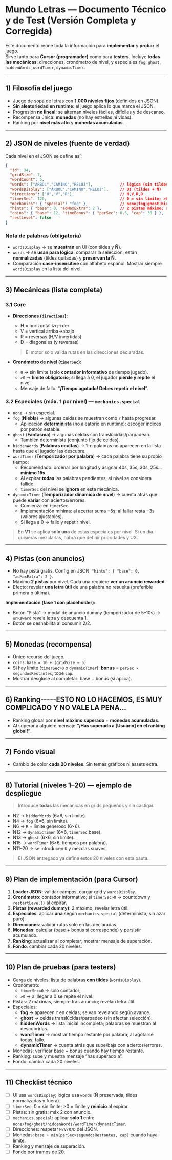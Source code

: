 # Mundo Letras — Documento Técnico y de Test (Versión Completa y Corregida)

Este documento reúne toda la información para **implementar** y **probar** el juego.  
Sirve tanto para **Cursor (programador)** como para **testers**. Incluye **todas las mecánicas**: direcciones, cronómetro de nivel, y especiales `fog`, `ghost`, `hiddenWords`, `wordTimer`, `dynamicTimer`.

---

## 1) Filosofía del juego
- Juego de sopa de letras con **1.000 niveles fijos** (definidos en JSON).
- **Sin aleatoriedad en runtime**: el juego aplica lo que marca el JSON.
- Progresión **no lineal**: se alternan niveles fáciles, difíciles y de descanso.
- Recompensa única: **monedas** (no hay estrellas ni vidas).
- Ranking por **nivel más alto** y **monedas acumuladas**.

---

## 2) JSON de niveles (fuente de verdad)

Cada nivel en el JSON se define así:

```json
{
  "id": 34,
  "gridSize": 7,
  "wordCount": 5,
  "words": ["ARBOL","CAMINO","RELOJ"],            // lógica (sin tildes, Ñ preservada)
  "wordsDisplay": ["ÁRBOL","CAMINO","RELOJ"],     // UI (tildes + Ñ)
  "directions": ["H","V","R"],                    // H,V,R,D
  "timerSec": 120,                                // 0 = sin límite; >0 = límite de nivel
  "mechanics": { "special": "fog" },              // none|fog|ghost|hiddenWords|wordTimer|dynamicTimer
  "hints": { "base": 0, "adMaxExtra": 2 },        // 2 pistas máximo; siempre con anuncio
  "coins": { "base": 12, "timeBonus": { "perSec": 0.5, "cap": 30 } },
  "restLevel": false
}
```

### Nota de palabras (obligatoria)
- `wordsDisplay` → se **muestran** en UI (con tildes y **Ñ**).  
- `words` → se **usan para lógica**: comparar la selección; están **normalizadas** (tildes quitadas) y **preservan la Ñ**.  
- Comparación **case-insensitive** con alfabeto español. Mostrar siempre `wordsDisplay` en la lista del nivel.

---

## 3) Mecánicas (lista completa)

### 3.1 Core
- **Direcciones (`directions`)**:  
  - H = horizontal izq→der  
  - V = vertical arriba→abajo  
  - R = reversas (H/V invertidas)  
  - D = diagonales (y reversas)  
  > El motor solo valida rutas en las direcciones declaradas.

- **Cronómetro de nivel (`timerSec`)**:  
  - `0` → sin límite (solo **contador informativo** de tiempo jugado).  
  - `>0` → **límite obligatorio**; si llega a 0, el jugador **pierde y repite** el nivel.  
  - Mensaje de fallo: “**¡Tiempo agotado! Debes repetir el nivel**”.

### 3.2 Especiales (máx. **1** por nivel) — `mechanics.special`
- `none` → sin especial.
- `fog` (**Niebla**) → algunas celdas se muestran como `?` hasta progresar.  
  - Aplicación **determinista** (no aleatorio en runtime): escoger índices por patrón estable.
- `ghost` (**Fantasma**) → algunas celdas son translúcidas/parpadean.  
  - También determinista (conjunto fijo de celdas).
- `hiddenWords` (**Palabras ocultas**) → 1–n palabras no aparecen en la lista hasta que el jugador las descubre.
- `wordTimer` (**Temporizador por palabra**) → cada palabra tiene su propio tiempo:  
  - Recomendado: ordenar por longitud y asignar 40s, 35s, 30s, 25s… **mínimo 15s**.  
  - Al expirar **todas** las palabras pendientes, el nivel se considera fallido.  
  - `timerSec` del nivel se **ignora** en esta mecánica.
- `dynamicTimer` (**Temporizador dinámico de nivel**) → cuenta atrás que puede **variar** con aciertos/errores:  
  - Comienza en `timerSec`.  
  - Implementación mínima: al acertar suma +5s; al fallar resta −3s (valores ajustables).  
  - Si llega a 0 → fallo y repetir nivel.

> En **V1** se aplica **solo una** de estas especiales por nivel. Si un día quisieras mezclarlas, habrá que definir prioridades y UX.

---

## 4) Pistas (con anuncios)
- No hay pista gratis. Config en JSON: `"hints": { "base": 0, "adMaxExtra": 2 }`.
- Máximo **2 pistas** por nivel. Cada una requiere **ver un anuncio rewarded**.
- Efecto: revelar **una letra útil** de una palabra no resuelta (preferible primera o última).

**Implementación (fase 1 con placeholder):**
- Botón “Pista” → modal de anuncio dummy (temporizador de 5–10s) → `onReward` revela letra y descuenta 1.
- Botón se deshabilita al consumir 2/2.

---

## 5) Monedas (recompensa)
- Único recurso del juego.  
- `coins.base = 10 + (gridSize − 5)`  
- Si hay límite (`timerSec>0` o `dynamicTimer`): **bonus** = `perSec × segundosRestantes`, tope `cap`.
- Mostrar desglose al completar: base + bonus (si aplica).

---

## 6) Ranking-----ESTO NO LO HACEMOS, ES MUY COMPLICADO Y NO VALE LA PENA...
- Ranking global por **nivel máximo superado** + **monedas acumuladas**.
- Al superar a alguien: mensaje **“¡Has superado a [Usuario] en el ranking global!”**.

---

## 7) Fondo visual
- Cambio de color **cada 20 niveles**. Sin temas gráficos ni assets extra.

---

## 8) Tutorial (niveles 1–20) — ejemplo de despliegue
> Introduce **todas** las mecánicas en grids pequeños y sin castigar.
- N2 → `hiddenWords` (6×6, sin límite).  
- N4 → `fog` (6×6, sin límite).  
- N6 → `R` + límite generoso (6×6).  
- N12 → `dynamicTimer` (6×6, `timerSec` base).  
- N13 → `ghost` (6×6, sin límite).  
- N15 → `wordTimer` (6×6, tiempos por palabra).  
- N11–20 → se introducen `D` y mezclas suaves.

> El JSON entregado ya define estos 20 niveles con esta pauta.

---

## 9) Plan de implementación (para Cursor)
1. **Loader JSON**: validar campos, cargar grid y `wordsDisplay`.  
2. **Cronómetro**: contador informativo; si `timerSec>0` → countdown y `restartLevel()` al expirar.  
3. **Pistas (rewarded dummy)**: 2 máximo; revelar letra útil.  
4. **Especiales**: aplicar **una** según `mechanics.special` (determinista, sin azar puro).  
5. **Direcciones**: validar rutas solo en las declaradas.  
6. **Monedas**: calcular (base + bonus si corresponde) y persistir acumulado.  
7. **Ranking**: actualizar al completar; mostrar mensaje de superación.  
8. **Fondo**: cambiar cada 20 niveles.

---

## 10) Plan de pruebas (para testers)
- Carga de niveles: lista de palabras **con tildes** (`wordsDisplay`).  
- Cronómetro:  
  - `timerSec=0` → solo contador;  
  - `>0` → al llegar a 0 se repite el nivel.  
- Pistas: 2 máximas, siempre tras anuncio; revelan letra útil.  
- Especiales:  
  - **fog** → aparecen `?` en celdas; se van revelando según avance.  
  - **ghost** → celdas translúcidas/parpadeo (sin afectar selección).  
  - **hiddenWords** → lista inicial incompleta; palabras se muestran al descubrirlas.  
  - **wordTimer** → mostrar tiempo restante por palabra; al agotarse todas, fallo.  
  - **dynamicTimer** → cuenta atrás que sube/baja con aciertos/errores.  
- Monedas: verificar base + bonus cuando hay tiempo restante.  
- Ranking: sube y muestra mensaje “has superado a”.  
- Fondo: cambia cada 20 niveles.

---

## 11) Checklist técnico
- [ ] UI usa `wordsDisplay`; lógica usa `words` (Ñ preservada, tildes normalizadas y fuera).  
- [ ] `timerSec`: 0 = sin límite; >0 = límite y **reinicio** al expirar.  
- [ ] Pistas: sin gratis; máx 2 con anuncio.  
- [ ] `mechanics.special`: aplicar **solo 1** entre `none/fog/ghost/hiddenWords/wordTimer/dynamicTimer`.  
- [ ] Direcciones: respetar `H/V/R/D` del JSON.  
- [ ] Monedas: `base + min(perSec×segundosRestantes, cap)` cuando haya límite.  
- [ ] Ranking y mensaje de superación.  
- [ ] Fondo por tramos de 20.  
